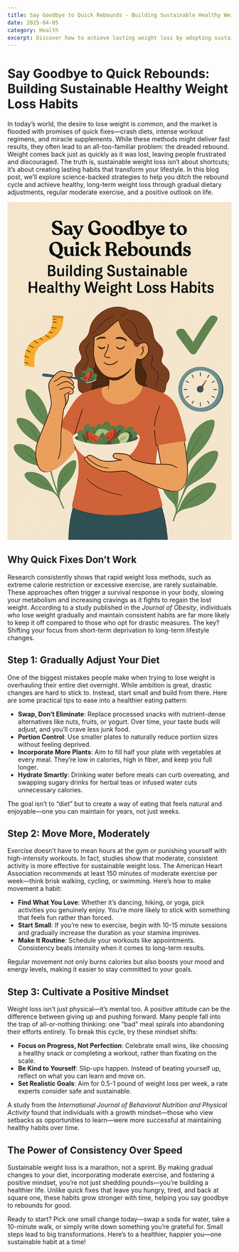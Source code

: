 ```yaml
---
title: Say Goodbye to Quick Rebounds - Building Sustainable Healthy Weight Loss Habits
date: 2025-04-05
category: Health
excerpt: Discover how to achieve lasting weight loss by adopting sustainable habits like gradual dietary changes, consistent moderate exercise, and a positive mindset, leaving yo-yo dieting behind for good.
---
```


# Say Goodbye to Quick Rebounds: Building Sustainable Healthy Weight Loss Habits

In today’s world, the desire to lose weight is common, and the market is flooded with promises of quick fixes—crash diets, intense workout regimens, and miracle supplements. While these methods might deliver fast results, they often lead to an all-too-familiar problem: the dreaded rebound. Weight comes back just as quickly as it was lost, leaving people frustrated and discouraged. The truth is, sustainable weight loss isn’t about shortcuts; it’s about creating lasting habits that transform your lifestyle. In this blog post, we’ll explore science-backed strategies to help you ditch the rebound cycle and achieve healthy, long-term weight loss through gradual dietary adjustments, regular moderate exercise, and a positive outlook on life.

![Say Goodbye to Quick Rebounds](./say-goodbye-to-quick-rebounds/main.png)

## Why Quick Fixes Don’t Work

Research consistently shows that rapid weight loss methods, such as extreme calorie restriction or excessive exercise, are rarely sustainable. These approaches often trigger a survival response in your body, slowing your metabolism and increasing cravings as it fights to regain the lost weight. According to a study published in the *Journal of Obesity*, individuals who lose weight gradually and maintain consistent habits are far more likely to keep it off compared to those who opt for drastic measures. The key? Shifting your focus from short-term deprivation to long-term lifestyle changes.

## Step 1: Gradually Adjust Your Diet

One of the biggest mistakes people make when trying to lose weight is overhauling their entire diet overnight. While ambition is great, drastic changes are hard to stick to. Instead, start small and build from there. Here are some practical tips to ease into a healthier eating pattern:

- **Swap, Don’t Eliminate**: Replace processed snacks with nutrient-dense alternatives like nuts, fruits, or yogurt. Over time, your taste buds will adjust, and you’ll crave less junk food.
- **Portion Control**: Use smaller plates to naturally reduce portion sizes without feeling deprived.
- **Incorporate More Plants**: Aim to fill half your plate with vegetables at every meal. They’re low in calories, high in fiber, and keep you full longer.
- **Hydrate Smartly**: Drinking water before meals can curb overeating, and swapping sugary drinks for herbal teas or infused water cuts unnecessary calories.

The goal isn’t to “diet” but to create a way of eating that feels natural and enjoyable—one you can maintain for years, not just weeks.

## Step 2: Move More, Moderately

Exercise doesn’t have to mean hours at the gym or punishing yourself with high-intensity workouts. In fact, studies show that moderate, consistent activity is more effective for sustainable weight loss. The American Heart Association recommends at least 150 minutes of moderate exercise per week—think brisk walking, cycling, or swimming. Here’s how to make movement a habit:

- **Find What You Love**: Whether it’s dancing, hiking, or yoga, pick activities you genuinely enjoy. You’re more likely to stick with something that feels fun rather than forced.
- **Start Small**: If you’re new to exercise, begin with 10-15 minute sessions and gradually increase the duration as your stamina improves.
- **Make It Routine**: Schedule your workouts like appointments. Consistency beats intensity when it comes to long-term results.

Regular movement not only burns calories but also boosts your mood and energy levels, making it easier to stay committed to your goals.

## Step 3: Cultivate a Positive Mindset

Weight loss isn’t just physical—it’s mental too. A positive attitude can be the difference between giving up and pushing forward. Many people fall into the trap of all-or-nothing thinking: one “bad” meal spirals into abandoning their efforts entirely. To break this cycle, try these mindset shifts:

- **Focus on Progress, Not Perfection**: Celebrate small wins, like choosing a healthy snack or completing a workout, rather than fixating on the scale.
- **Be Kind to Yourself**: Slip-ups happen. Instead of beating yourself up, reflect on what you can learn and move on.
- **Set Realistic Goals**: Aim for 0.5-1 pound of weight loss per week, a rate experts consider safe and sustainable.

A study from the *International Journal of Behavioral Nutrition and Physical Activity* found that individuals with a growth mindset—those who view setbacks as opportunities to learn—were more successful at maintaining healthy habits over time.

## The Power of Consistency Over Speed

Sustainable weight loss is a marathon, not a sprint. By making gradual changes to your diet, incorporating moderate exercise, and fostering a positive mindset, you’re not just shedding pounds—you’re building a healthier life. Unlike quick fixes that leave you hungry, tired, and back at square one, these habits grow stronger with time, helping you say goodbye to rebounds for good.

Ready to start? Pick one small change today—swap a soda for water, take a 10-minute walk, or simply write down something you’re grateful for. Small steps lead to big transformations. Here’s to a healthier, happier you—one sustainable habit at a time!

